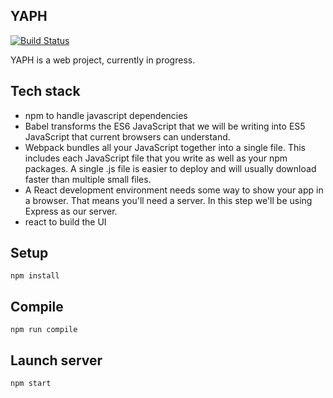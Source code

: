 YAPH
---

[![Build Status](https://travis-ci.org/tinvernizzi/Yaph.svg?branch=master)](https://travis-ci.org/tinvernizzi/Yaph)

YAPH is a web project, currently in progress.


Tech stack
---
* npm to handle javascript dependencies
* Babel transforms the ES6 JavaScript that we will be writing into ES5 JavaScript that current browsers can understand.
* Webpack bundles all your JavaScript together into a single file. This includes each JavaScript file that you write as well as your npm packages. A single .js file is easier to deploy and will usually download faster than multiple small files.
* A React development environment needs some way to show your app in a browser. That means you'll need a server. In this step we'll be using Express as our server.
* react to build the UI

Setup
---

```
npm install
```



Compile
---

```
npm run compile
```

Launch server
---

```
npm start
```
